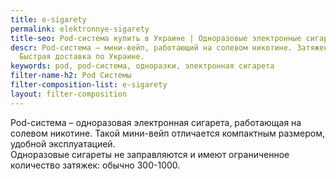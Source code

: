 ```yaml
---
title: e-sigarety
permalink: elektronnye-sigarety
title-seo: Pod-система купить в Украине | Одноразовые электронные сигареты
descr: Pod-система – мини-вейп, работающий на солевом никотине. Затяжек 300-1000.
  Быстрая доставка по Украине.
keywords: pod, pod-система, одноразки, электронная сигарета
filter-name-h2: Pod Системы
filter-composition-list: e-sigarety
layout: filter-composition
---
```


Pod-система – одноразовая электронная сигарета, работающая на солевом никотине. Такой мини-вейп отличается компактным размером, удобной эксплуатацией.<br>
Одноразовые сигареты не заправляются и имеют ограниченное количество затяжек: обычно 300-1000.